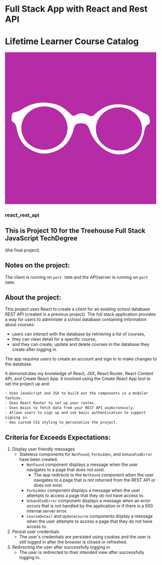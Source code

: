 # Full Stack App with React and Rest API
# Lifetime Learner Course Catalog

![glasses](client/src/components/glasses.png)
### react_rest_api

## This is Project 10 for the Treehouse Full Stack JavaScript TechDegree
(the final project).

## Notes on the project:
The client is running on `port 3000` and the API/server is running on `port 5000`.

## About the project:

This project uses React to create a client for an existing school database REST API (created in a previous project). The full stack application provides a way for users to administer a school database containing information about courses: 
- users can interact with the database by retrieving a list of courses, 
- they can viewi detail for a specific course, 
- and they can create, update and delete courses in the database they create after logging in.

The app requires users to create an account and sign in to make changes to the database. 

It demonstrates my knowledge of React, JSX, React Router, React Context API, and Create React App.
It involved using the Create React App tool to set the project up and:

    - Uses JavaScript and JSX to build out the components in a modular fashion.
    - Uses React Router to set up your routes.
    - Uses Axios to fetch data from your REST API asybcronously.
    - Allows users to sign up and use basic authentication to support signing in.
    - Has custom CSS styling to personalize the project.


## Criteria for Exceeds Expectations:

1.  Display user friendly messages
    - Stateless components for `NotFound`, `Forbidden`, and `UnhandledError` have been created.
        - `NotFound` component displays a message when the user navigates to a page that does not exist.
            - The app redirects to the `NotFound` component when the user navigates to a page that is not returned from the REST API or does not exist.
        - `Forbidden` component displays a message when the user attempts to access a page that they do not have access to.
        - `UnhandledError` component displays a message when an error occurs that is not handled by the application or if there is a 500 internal server error.
        - `CourseDetail` and `UpdateCourse` components display a message when the user attempts to access a page that they do not have access to.
2. Persist user credentials
    - The user's credentials are persisted using cookies and the user is still logged in after the browser is closed or refreshed.
3.  Redirecting the user after successfully logging in
    - The user is redirected to their intended view after successfully logging in.
